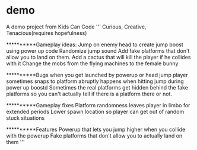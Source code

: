 # demo
A demo project from Kids Can Code
'''
Curious, Creative, Tenacious(requires hopefulness)

**********Gameplay ideas:
Jump on enemy head to create jump boost using power up code
Randomize jump sound
Add fake platforms that don't allow you to land on them.
Add a cactus that will kill the player if he collides with it
Change the mobs from the flying machines to the female bunny


**********Bugs
when you get launched by powerup or head jump player sometimes snaps to platform abruptly 
happens when hitting jump during power up boostd
Sometimes the real platforms get hidden behind the fake platforms so you can't actually tell if there is a platform there or not.

**********Gameplay fixes
Platform randomness leaves player in limbo for extended periods
Lower spawn location so player can get out of random stuck situations

**********Features
Powerup that lets you jump higher when you collide with the powerup
Fake platforms that don't allow you to actually land on them
'''
